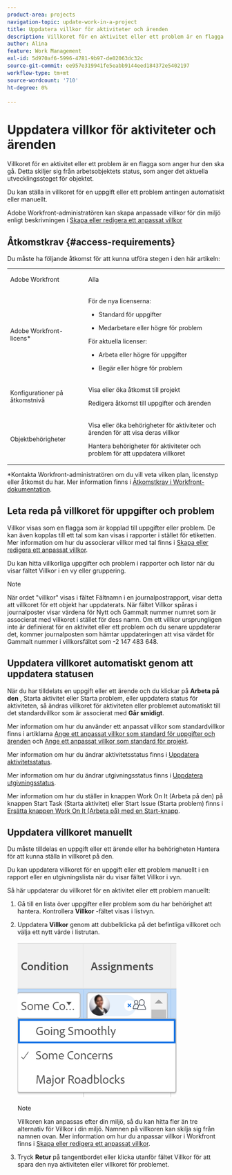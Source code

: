 ```yaml
---
product-area: projects
navigation-topic: update-work-in-a-project
title: Uppdatera villkor för aktiviteter och ärenden
description: Villkoret för en aktivitet eller ett problem är en flagga som anger hur den ska gå. Detta skiljer sig från arbetsobjektets status, som anger det aktuella utvecklingssteget för objektet.
author: Alina
feature: Work Management
exl-id: 5d970af6-5996-4781-9b97-de02063dc32c
source-git-commit: ee957e319941fe5eabb9144eed184372e5402197
workflow-type: tm+mt
source-wordcount: '710'
ht-degree: 0%

---
```


# Uppdatera villkor för aktiviteter och ärenden

Villkoret för en aktivitet eller ett problem är en flagga som anger hur den ska gå. Detta skiljer sig från arbetsobjektets status, som anger det aktuella utvecklingssteget för objektet.

Du kan ställa in villkoret för en uppgift eller ett problem antingen automatiskt eller manuellt.

Adobe Workfront-administratören kan skapa anpassade villkor för din miljö enligt beskrivningen i [Skapa eller redigera ett anpassat villkor](../../../administration-and-setup/customize-workfront/create-manage-custom-conditions/create-edit-custom-conditions.md)

<!--You can manually update the Condition of a task or issue if you are assigned to it or if you have permissions to it, as described in the [Access requirements](#access-requirements) section of this article.-->

## Åtkomstkrav {#access-requirements}

Du måste ha följande åtkomst för att kunna utföra stegen i den här artikeln:

<table style="table-layout:auto"> 
 <col> 
 <col> 
 <tbody> 
  <tr> 
   <td role="rowheader">Adobe Workfront</td> 
   <td> <p>Alla</p> </td> 
  </tr> 
  <tr> 
   <td role="rowheader">Adobe Workfront-licens*</td> 
   <td>

För de nya licenserna:
<ul><li><p>Standard för uppgifter</p></li>
   <li><p>Medarbetare eller högre för problem</p></li></ul>


För aktuella licenser:
<ul><li><p>Arbeta eller högre för uppgifter</p></li>
   <li><p>Begär eller högre för problem</p></li></ul>
    </td> 
  </tr> 
  <tr> 
   <td role="rowheader">Konfigurationer på åtkomstnivå</td> 
   <td> <p>Visa eller öka åtkomst till projekt</p> <p>Redigera åtkomst till uppgifter och ärenden </p></td> 
  </tr> 
  <tr> 
   <td role="rowheader">Objektbehörigheter</td> 
   <td> <p>Visa eller öka behörigheter för aktiviteter och ärenden för att visa deras villkor</p>
   <p>Hantera behörigheter för aktiviteter och problem för att uppdatera villkoret</p>
  </td> 
  </tr> 
 </tbody> 
</table>

*Kontakta Workfront-administratören om du vill veta vilken plan, licenstyp eller åtkomst du har. Mer information finns i [Åtkomstkrav i Workfront-dokumentation](/help/quicksilver/administration-and-setup/add-users/access-levels-and-object-permissions/access-level-requirements-in-documentation.md).

## Leta reda på villkoret för uppgifter och problem

Villkor visas som en flagga som är kopplad till uppgifter eller problem. De kan även kopplas till ett tal som kan visas i rapporter i stället för etiketten. Mer information om hur du associerar villkor med tal finns i [Skapa eller redigera ett anpassat villkor](../../../administration-and-setup/customize-workfront/create-manage-custom-conditions/create-edit-custom-conditions.md).

Du kan hitta villkorliga uppgifter och problem i rapporter och listor när du visar fältet Villkor i en vy eller gruppering.

>[!NOTE]
>
>När ordet &quot;villkor&quot; visas i fältet Fältnamn i en journalpostrapport, visar detta att villkoret för ett objekt har uppdaterats. När fältet Villkor spåras i journalposter visar värdena för Nytt och Gammalt nummer numret som är associerat med villkoret i stället för dess namn. Om ett villkor ursprungligen inte är definierat för en aktivitet eller ett problem och du senare uppdaterar det, kommer journalposten som hämtar uppdateringen att visa värdet för Gammalt nummer i villkorsfältet som -2 147 483 648.

## Uppdatera villkoret automatiskt genom att uppdatera statusen

När du har tilldelats en uppgift eller ett ärende och du klickar på **Arbeta på den** , Starta aktivitet eller Starta problem, eller uppdatera status för aktiviteten, så ändras villkoret för aktiviteten eller problemet automatiskt till det standardvillkor som är associerat med **Går smidigt**.

Mer information om hur du använder ett anpassat villkor som standardvillkor finns i artiklarna  [Ange ett anpassat villkor som standard för uppgifter och ärenden](../../../administration-and-setup/customize-workfront/create-manage-custom-conditions/set-custom-condition-default-tasks-issues.md) och [Ange ett anpassat villkor som standard för projekt](../../../administration-and-setup/customize-workfront/create-manage-custom-conditions/set-custom-condition-default-projects.md).

Mer information om hur du ändrar aktivitetsstatus finns i [Uppdatera aktivitetsstatus](../../../manage-work/projects/updating-work-in-a-project/update-task-status.md).

Mer information om hur du ändrar utgivningsstatus finns i [Uppdatera utgivningsstatus](../../../manage-work/projects/updating-work-in-a-project/update-issue-status.md).

Mer information om hur du ställer in knappen Work On It (Arbeta på den) på knappen Start Task (Starta aktivitet) eller Start Issue (Starta problem) finns i [Ersätta knappen Work On It (Arbeta på) med en Start-knapp](../../../people-teams-and-groups/create-and-manage-teams/work-on-it-button-to-start-button.md).

## Uppdatera villkoret manuellt

Du måste tilldelas en uppgift eller ett ärende eller ha behörigheten Hantera för att kunna ställa in villkoret på den.

Du kan uppdatera villkoret för en uppgift eller ett problem manuellt i en rapport eller en utgivningslista när du visar fältet Villkor i vyn.


<!--old Condition update - in the commenting stream: 
Updating the Condition of a task or issue differs depending on whether you are assigned to it or not:

* If you are using the legacy commenting experience, you can update the Condition in the Updates tab or in a list of tasks or issues if you are assigned to them. This is not supported in the new commenting experience. For information, see [New commenting experience](/help/quicksilver/product-announcements/betas/new-commenting-experience-beta/unified-commenting-experience.md). 
* You can update the Condition in a list of tasks or issues if you are not assigned to them, only if you have Manage permissions to them. In this case, you cannot update the Condition in the Update tab of the task or issue. -->

Så här uppdaterar du villkoret för en aktivitet eller ett problem manuellt:

1. Gå till en lista över uppgifter eller problem som du har behörighet att hantera. Kontrollera **Villkor** -fältet visas i listvyn.

1. Uppdatera **Villkor** genom att dubbelklicka på det befintliga villkoret och välja ett nytt värde i listrutan.

   ![](assets/condition-drop-down-values-in-task-list.png)

   >[!NOTE]
   >
   >Villkoren kan anpassas efter din miljö, så du kan hitta fler än tre alternativ för Villkor i din miljö. Namnen på villkoren kan skilja sig från namnen ovan. Mer information om hur du anpassar villkor i Workfront finns i [Skapa eller redigera ett anpassat villkor](../../../administration-and-setup/customize-workfront/create-manage-custom-conditions/create-edit-custom-conditions.md).


1. Tryck **Retur** på tangentbordet eller klicka utanför fältet Villkor för att spara den nya aktiviteten eller villkoret för problemet.

   <!--   
     <li data-mc-conditions="QuicksilverOrClassic.Draft mode"><p>(NOTE: drafted because I can't do this anymore)</p><p>If you have Manage permissions to the task or issue but are not assigned to it, perhaps as a project manager, add the <strong>Condition</strong> column to any view you use in a task or issue list, then set the <strong>Condition</strong> in inline edit and press Enter.</p><p><img src="assets/change-condition-in-list-view-350x142.png" style="width: 350;height: 142;"></p><p>For information about adding a column to a view, see <a href="../../../reports-and-dashboards/reports/reporting-elements/views-overview.md" class="MCXref xref">Views overview in Adobe Workfront</a>.</p></li>   
     -->
